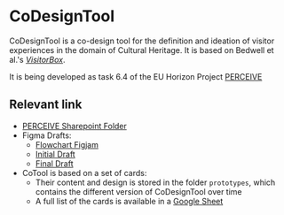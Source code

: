 # CoDesignTool

CoDesignTool is a co-design tool for the definition and ideation of visitor experiences in the domain of Cultural Heritage. It is based on Bedwell et al.'s [_VisitorBox_](https://visitorbox.wp.horizon.ac.uk/).

It is being developed as task 6.4 of the EU Horizon Project [PERCEIVE](https:perceive-horizon.eu/)

## Relevant link
- [PERCEIVE Sharepoint Folder](https://cnrsc.sharepoint.com/:f:/r/sites/PERCEIVE390/Documenti%20condivisi/WorkPackages/WP6/Task_6.4_Design%20Toolbox?csf=1&web=1&e=OcBIOL)
- Figma Drafts:
  - [Flowchart Figjam](https://www.figma.com/file/QxXg5rCsayJl33uvjtHb9k/Codesign-Instructions?type=whiteboard&node-id=0%3A1&t=jhDy391FI8cfcdgc-1)
  - [Initial Draft](https://www.figma.com/file/7BpLfZg4CeUztO7EaopVbO/codesign_toolkit?type=design&node-id=328%3A1030&mode=design&t=F3TLuJ5ny3qwMCfe-1)
  - [Final Draft](https://www.figma.com/file/GoCL33ZH6E04gs64pxc6N8/CardsFinalDesign?type=design&node-id=51%3A1037&mode=design&t=KEEqnRWNG7lIBB8U-1)
- CoTool is based on a set of cards:
  - Their content and design is stored in the folder `prototypes`, which contains the different version of CoDesignTool over time
  - A full list of the cards is available in a [Google Sheet](https://docs.google.com/spreadsheets/d/1I_Bq15Gq8Fw35fu2ujgPBn3OMb2b_dO1/edit?usp=sharing&ouid=110583219287309040014&rtpof=true&sd=true)

